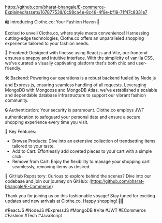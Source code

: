 https://github.com/bharat-bhangale/E-commerce-Explained/assets/167877538/6c98ca4e-8c48-4f6e-bf19-71f47c8331e7

🛍 Introducing Clothe.co: Your Fashion Haven 🌟

Excited to unveil Clothe.co, where style meets convenience! Harnessing cutting-edge technologies, Clothe.co offers an unparalleled shopping experience tailored to your fashion needs.

🎨 Frontend:
Designed with finesse using React.js and Vite, our frontend ensures a snappy and intuitive interface. With the simplicity of vanilla CSS, we've curated a visually captivating platform that's both chic and user-friendly.

🛠 Backend:
Powering our operations is a robust backend fueled by Node.js and Express.js, ensuring seamless handling of all requests. Leveraging MongoDB with Mongoose and MongoDB Atlas, we've established a scalable and dependable database infrastructure to support our vibrant fashion community.

🔒 Authentication:
Your security is paramount. Clothe.co employs JWT authentication to safeguard your personal data and ensure a secure shopping experience every time you visit.

🌟 Key Features:
- Browse Products: Dive into an extensive collection of trendsetting items tailored to your taste.
- Add to Cart: Effortlessly add coveted pieces to your cart with a simple click.
- Remove from Cart: Enjoy the flexibility to manage your shopping cart seamlessly, removing items as desired.

🔗 GitHub Repository:
Curious to explore behind the scenes? Dive into our codebase and join our journey on GitHub: (https://github.com/bharat-bhangale/E-Commerce)

Thank you for joining us on this fashionable voyage! Stay tuned for exciting updates and new arrivals at Clothe.co. Happy shopping! 🛒💃

#ReactJS #NodeJS #ExpressJS #MongoDB #Vite #JWT #ECommerce #Fashion #Tech #JavaScript


